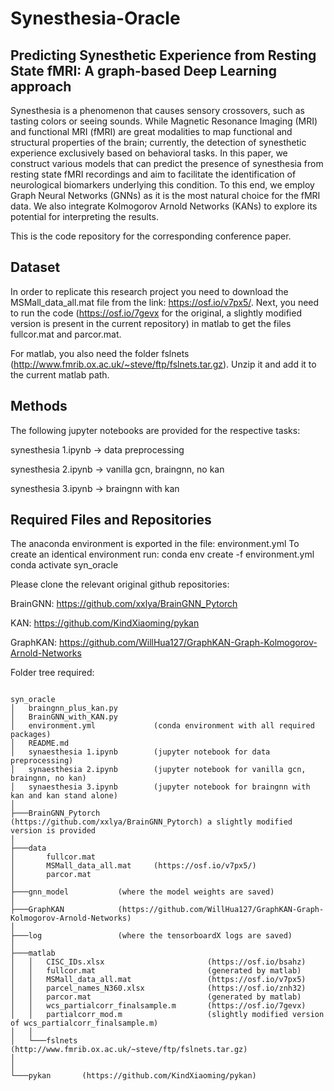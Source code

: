# Synesthesia-Oracle

## Predicting Synesthetic Experience from Resting State fMRI: A graph-based Deep Learning approach

Synesthesia is a phenomenon that causes sensory crossovers, such as tasting colors or seeing sounds. While Magnetic Resonance Imaging (MRI) and functional MRI (fMRI) are great modalities to map functional and structural properties of the brain; currently, the detection of synesthetic experience exclusively based on behavioral tasks. In this paper, we construct various models that can predict the presence of synesthesia from resting state fMRI recordings and aim to facilitate the identification of neurological biomarkers underlying this condition. To this end, we employ Graph Neural Networks (GNNs) as it is the most natural choice for the fMRI data. We also integrate Kolmogorov Arnold Networks (KANs) to explore its potential for interpreting the results.

This is the code repository for the corresponding conference paper.

## Dataset

In order to replicate this research project you need to download the MSMall_data_all.mat file from the link: https://osf.io/v7px5/. Next, you need to run the code (https://osf.io/7gevx for the original, a slightly modified version is present in the current repository) in matlab to get the files fullcor.mat and parcor.mat.

For matlab, you also need the folder fslnets (http://www.fmrib.ox.ac.uk/~steve/ftp/fslnets.tar.gz). Unzip it and add it to the current matlab path.

## Methods

The following jupyter notebooks are provided for the respective tasks:

synesthesia 1.ipynb -> data preprocessing

synesthesia 2.ipynb -> vanilla gcn, braingnn, no kan

synesthesia 3.ipynb -> braingnn with kan

## Required Files and Repositories

The anaconda environment is exported in the file: environment.yml
To create an identical environment run: 
conda env create -f environment.yml
conda activate syn_oracle

Please clone the relevant original github repositories:

BrainGNN:   https://github.com/xxlya/BrainGNN_Pytorch

KAN:        https://github.com/KindXiaoming/pykan

GraphKAN:   https://github.com/WillHua127/GraphKAN-Graph-Kolmogorov-Arnold-Networks

Folder tree required:

```

syn_oracle
│   braingnn_plus_kan.py
│   BrainGNN_with_KAN.py
│   environment.yml             (conda environment with all required packages)
│   README.md
│   synaesthesia 1.ipynb        (jupyter notebook for data preprocessing)
│   synaesthesia 2.ipynb        (jupyter notebook for vanilla gcn, braingnn, no kan)
│   synaesthesia 3.ipynb        (jupyter notebook for braingnn with kan and kan stand alone)
│
├───BrainGNN_Pytorch        (https://github.com/xxlya/BrainGNN_Pytorch) a slightly modified version is provided
│
├───data
│       fullcor.mat             
│       MSMall_data_all.mat     (https://osf.io/v7px5/)
│       parcor.mat
│
├───gnn_model           (where the model weights are saved)
│
├───GraphKAN            (https://github.com/WillHua127/GraphKAN-Graph-Kolmogorov-Arnold-Networks)
│
├───log                 (where the tensorboardX logs are saved)
│
├───matlab
│   │   CISC_IDs.xlsx                       (https://osf.io/bsahz)
│   │   fullcor.mat                         (generated by matlab)
│   │   MSMall_data_all.mat                 (https://osf.io/v7px5)
│   │   parcel_names_N360.xlsx              (https://osf.io/znh32)
│   │   parcor.mat                          (generated by matlab)
│   │   wcs_partialcorr_finalsample.m       (https://osf.io/7gevx)
│   │   partialcorr_mod.m                   (slightly modified version of wcs_partialcorr_finalsample.m)
│   │
│   └───fslnets                             (http://www.fmrib.ox.ac.uk/~steve/ftp/fslnets.tar.gz)
│       
│
└───pykan       (https://github.com/KindXiaoming/pykan)

```